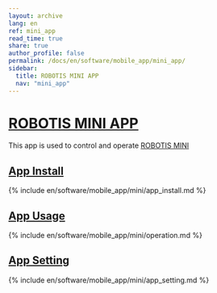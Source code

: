 ```yaml
---
layout: archive
lang: en
ref: mini_app
read_time: true
share: true
author_profile: false
permalink: /docs/en/software/mobile_app/mini_app/
sidebar:
  title: ROBOTIS MINI APP
  nav: "mini_app"
---
```


# [ROBOTIS MINI APP](#robotis-mini-app)

This app is used to control and operate [ROBOTIS MINI](/docs/en/edu/mini/)

## [App Install](#app-install)

{% include en/software/mobile_app/mini/app_install.md %}

## [App Usage](#app-usage)

{% include en/software/mobile_app/mini/operation.md %}

## [App Setting](#app-setting)

{% include en/software/mobile_app/mini/app_setting.md %}
